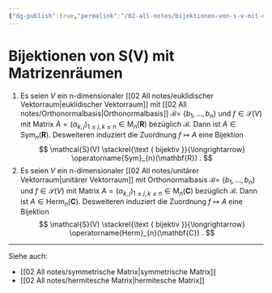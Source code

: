 ```yaml
---
{"dg-publish":true,"permalink":"/02-all-notes/bijektionen-von-s-v-mit-matrizenraeumen/","dgHomeLink":true,"dgPassFrontmatter":false}
---
```


# Bijektionen von S(V) mit Matrizenräumen

1. Es seien $V$ ein n-dimensionaler [[02 All notes/euklidischer Vektorraum|euklidischer Vektorraum]] mit [[02 All notes/Orthonormalbasis|Orthonormalbasis]] $\mathcal{B}=$ $\left\{b_{1}, \ldots, b_{n}\right\}$ und $f \in \mathcal{S}(V)$ mit Matrix $A=\left(\alpha_{k, j}\right)_{1 \leq j, k \leq n} \in \mathrm{M}_{n}(\mathbf{R})$ bezüglich $\mathcal{B}$. Dann ist $A \in \operatorname{Sym}_{n}(\mathbf{R})$. Desweiteren induziert die Zuordnung $f \longmapsto A$ eine Bijektion
$$
\mathcal{S}(V) \stackrel{\text { bijektiv }}{\longrightarrow} \operatorname{Sym}_{n}(\mathbf{R}) .
$$
2. Es seien $V$ ein n-dimensionaler [[02 All notes/unitärer Vektorraum|unitärer Vektorraum]] mit Orthonormalbasis $\mathcal{B}=$ $\left\{b_{1}, \ldots, b_{n}\right\}$ und $f \in \mathcal{S}(V)$ mit Matrix $A=\left(\alpha_{k, j}\right)_{1 \leq j, k \leq n} \in \mathrm{M}_{n}(\mathbf{C})$ bezüglich $\mathcal{B}$. Dann ist $A \in \operatorname{Herm}_{n}(\mathbf{C})$. Desweiteren induziert die Zuordnung $f \longmapsto A$ eine Bijektion
$$
\mathcal{S}(V) \stackrel{\text { bijektiv }}{\longrightarrow} \operatorname{Herm}_{n}(\mathbf{C}) .
$$

---
Siehe auch:
- [[02 All notes/symmetrische Matrix|symmetrische Matrix]]
- [[02 All notes/hermitesche Matrix|hermitesche Matrix]]

